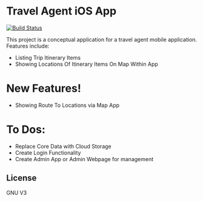 # Travel Agent iOS App

[![Build Status](https://travis-ci.org/joemccann/dillinger.svg?branch=master)](https://travis-ci.org/joemccann/dillinger)

This project is a conceptual application for a travel agent mobile application. Features include:

  - Listing Trip Itinerary Items
  - Showing Locations Of Itinerary Items On Map Within App
  

# New Features!

  - Showing Route To Locations via Map App
  
 # To Dos:
  - Replace Core Data with Cloud Storage
  - Create Login Functionality
  - Create Admin App or Admin Webpage for management

License
----

GNU V3
